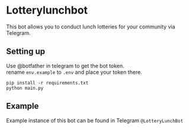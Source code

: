 # Lotterylunchbot

This bot allows you to conduct lunch lotteries for your community via Telegram.

## Setting up

Use @botfather in telegram to get the bot token.  
rename `env.example` to `.env` and place your token there.

`pip install -r requirements.txt`  
`python main.py`

## Example

Example instance of this bot can be found in Telegram `@LotteryLunchBot`
